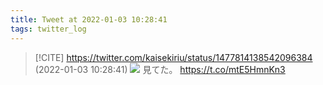 ```yaml
---
title: Tweet at 2022-01-03 10:28:41
tags: twitter_log
---
```


> [!CITE] https://twitter.com/kaisekiriu/status/1477814138542096384 (2022-01-03 10:28:41)
> ![](https://twitter.com/kaisekiriu/status/1477814138542096384)
> 見てた。
> https://t.co/mtE5HmnKn3
